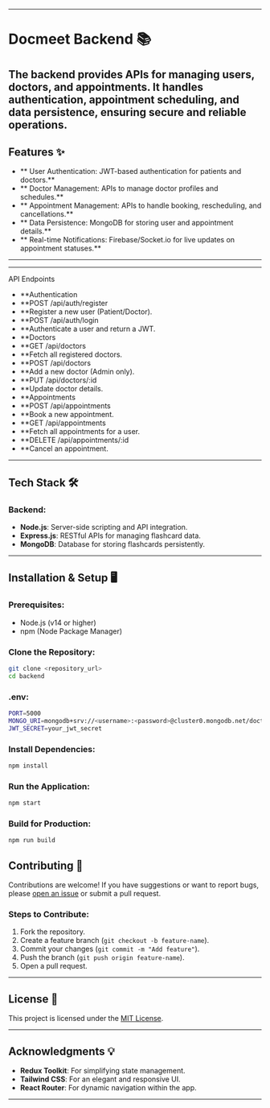 

---

# Docmeet Backend 📚  

The backend provides APIs for managing users, doctors, and appointments. It handles authentication, appointment scheduling, and data persistence, ensuring secure and reliable operations.
---

## Features ✨

- ** User Authentication: JWT-based authentication for patients and doctors.**
- ** Doctor Management: APIs to manage doctor profiles and schedules.**
- ** Appointment Management: APIs to handle booking, rescheduling, and cancellations.**
- ** Data Persistence: MongoDB for storing user and appointment details.**
- ** Real-time Notifications: Firebase/Socket.io for live updates on appointment statuses.**

---
---

API Endpoints
- **Authentication
- **POST /api/auth/register
- **Register a new user (Patient/Doctor).
- **POST /api/auth/login
- **Authenticate a user and return a JWT.
- **Doctors
- **GET /api/doctors
- **Fetch all registered doctors.
- **POST /api/doctors
- **Add a new doctor (Admin only).
- **PUT /api/doctors/:id
- **Update doctor details.
- **Appointments
- **POST /api/appointments
- **Book a new appointment.
- **GET /api/appointments
- **Fetch all appointments for a user.
- **DELETE /api/appointments/:id
- **Cancel an appointment.
---
## Tech Stack 🛠️



### Backend:
- **Node.js**: Server-side scripting and API integration.
- **Express.js**: RESTful APIs for managing flashcard data.
- **MongoDB**: Database for storing flashcards persistently.

---

## Installation & Setup 🖥️

### Prerequisites:
- Node.js (v14 or higher)
- npm (Node Package Manager)

### Clone the Repository:
```bash
git clone <repository_url>
cd backend

```


### .env:
```bash
PORT=5000
MONGO_URI=mongodb+srv://<username>:<password>@cluster0.mongodb.net/doctor_appointment
JWT_SECRET=your_jwt_secret


```



### Install Dependencies:
```bash
npm install
```

### Run the Application:
```bash
npm start
```

### Build for Production:
```bash
npm run build
```







## Contributing 🤝

Contributions are welcome! If you have suggestions or want to report bugs, please [open an issue](https://github.com/your-username/doctor-appointment-backend-app/issues) or submit a pull request.  

### Steps to Contribute:
1. Fork the repository.
2. Create a feature branch (`git checkout -b feature-name`).
3. Commit your changes (`git commit -m "Add feature"`).
4. Push the branch (`git push origin feature-name`).
5. Open a pull request.

---

## License 📜

This project is licensed under the [MIT License](LICENSE).  

---

## Acknowledgments 💡
- **Redux Toolkit**: For simplifying state management.
- **Tailwind CSS**: For an elegant and responsive UI.
- **React Router**: For dynamic navigation within the app.

---

